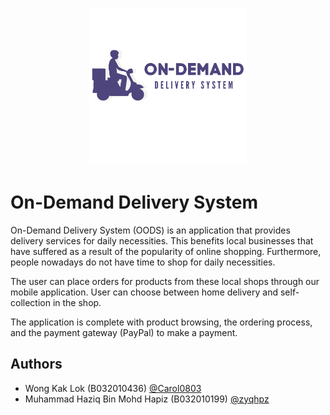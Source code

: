 <p align="center" width="100%">
  <img width="50%" src="https://raw.githubusercontent.com/Carol0803/MAD-Project/master/assets/ic_app_logo.png"> 
</p>

# On-Demand Delivery System 

On-Demand Delivery System (OODS) is an application that provides delivery services for daily necessities. This benefits local businesses that have suffered as a result of the popularity of online shopping. Furthermore, people nowadays do not have time to shop for daily necessities.

The user can place orders for products from these local shops through our mobile application. User can choose between home delivery and self-collection in the shop. 

The application is complete with product browsing, the ordering process, and the payment gateway (PayPal) to make a payment.

## Authors

- Wong Kak Lok (B032010436) [@Carol0803](https://www.github.com/Carol0803)
- Muhammad Haziq Bin Mohd Hapiz (B032010199) [@zyqhpz](https://www.github.com/zyqhpz)
